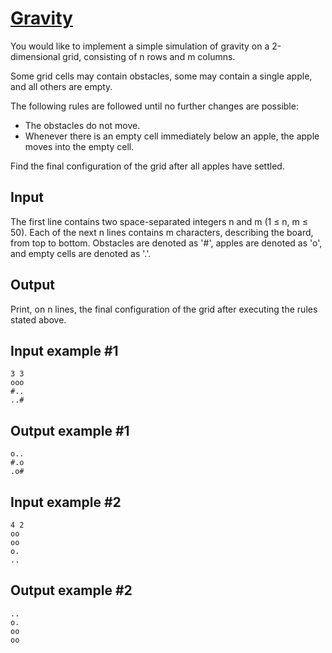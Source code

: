 # [Gravity](https://www.e-olymp.com/en/contests/9290/problems/80900)

You would like to implement a simple simulation of gravity on a 2-dimensional grid, consisting of n rows and m columns.

Some grid cells may contain obstacles, some may contain a single apple, and all others are empty.

The following rules are followed until no further changes are possible:

- The obstacles do not move.
- Whenever there is an empty cell immediately below an apple, the apple moves into the empty cell.

Find the final configuration of the grid after all apples have settled.

## Input

The first line contains two space-separated integers n and m (1 ≤ n, m ≤ 50). Each of the next n lines contains m characters, describing the board, from top to bottom. Obstacles are denoted as '#', apples are denoted as 'o', and empty cells are denoted as '.'.

## Output

Print, on n lines, the final configuration of the grid after executing the rules stated above.

## Input example #1
```
3 3
ooo
#..
..#
```

## Output example #1
```
o..
#.o
.o#
```

## Input example #2
```
4 2
oo
oo
o.
..
```

## Output example #2
```
..
o.
oo
oo
```
